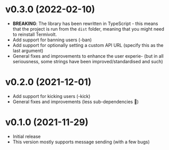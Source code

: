 # v0.3.0 (2022-02-10)

- **BREAKING**: The library has been rewritten in TypeScript - this means that the project is run from the `dist` folder, meaning that you might need to reinstall Termivolt.
- Add support for banning users (-ban)
- Add support for optionally setting a custom API URL (specify this as the last argument)
- General fixes and improvements to enhance the user experie- (but in all seriousness, some strings have been improved/standardised and such)

# v0.2.0 (2021-12-01)

- Add support for kicking users (-kick)
- General fixes and improvements (less sub-dependencies :tada:)

# v0.1.0 (2021-11-29)

- Initial release
- This version mostly supports message sending (with a few bugs)
